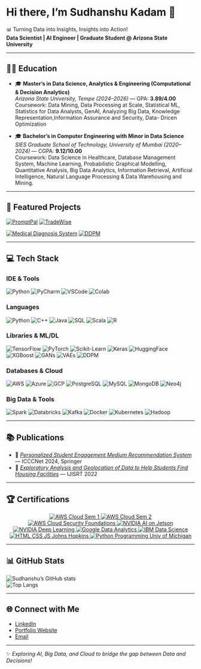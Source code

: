 # Hi there, I’m Sudhanshu Kadam 👋  
📊 Turning Data into Insights, Insights into Action!  
**Data Scientist | AI Engineer | Graduate Student @ Arizona State University**

---

## 👨‍🎓 Education
- 🎓 **Master’s in Data Science, Analytics & Engineering (Computational & Decision Analytics)**  
  *Arizona State University, Tempe (2024–2026)* — GPA: **3.89/4.00**  
  Coursework: Data Mining, Data Processing at Scale, Statistical ML, Statistics for Data Analysts, GenAI, Analyzing Big Data, Knowledge Representation,Information Assurance and Security, Data- Dricen Optimization  

- 🎓 **Bachelor’s in Computer Engineering with Minor in Data Science**  
  *SIES Graduate School of Technology, University of Mumbai (2020–2024)* — CGPA: **9.12/10.00**  
  Coursework: Data Science in Healthcare, Database Management System, Machine Learning, Probabilistic Graphical Modelling, Quantitative Analysis, Big Data Analytics, Information Retrieval, Artificial Intelligence, Natural Language Processing & Data Warehousing and Mining.   

---

## 🚀 Featured Projects
[![PromptPal](https://github-readme-stats.vercel.app/api/pin/?username=SUDHANSHUKADAM&repo=Promptpal&theme=dark&show_owner=false)](https://github.com/SUDHANSHUKADAM/Promptpal)
[![TradeWise](https://github-readme-stats.vercel.app/api/pin/?username=SUDHANSHUKADAM&repo=TradeWise-AI-Powered-Portfolio-Optimization&theme=dark&show_owner=false)](https://github.com/SUDHANSHUKADAM/TradeWise-AI-Powered-Portfolio-Optimization)

[![Medical Diagnosis System](https://github-readme-stats.vercel.app/api/pin/?username=SUDHANSHUKADAM&repo=Medical-Diagnosis-System&theme=dark&show_owner=false)](https://github.com/SUDHANSHUKADAM/Medical-Diagnosis-System)
[![DDPM](https://github-readme-stats.vercel.app/api/pin/?username=SUDHANSHUKADAM&repo=Generating-Realistic-Images-using-DDPM&theme=dark&show_owner=false)](https://github.com/SUDHANSHUKADAM/Generating-Realistic-Images-using-DDPM)

---

## 💻 Tech Stack

### IDE & Tools
![Python](https://img.shields.io/badge/Python-3670A0?style=for-the-badge&logo=python&logoColor=ffdd54)
![PyCharm](https://img.shields.io/badge/PyCharm-000000?style=for-the-badge&logo=pycharm&logoColor=white)
![VSCode](https://img.shields.io/badge/VSCode-0078d7?style=for-the-badge&logo=visual-studio-code&logoColor=white)
![Colab](https://img.shields.io/badge/Google%20Colab-F9AB00?style=for-the-badge&logo=googlecolab&color=525252)

### Languages
![Python](https://img.shields.io/badge/Python-blue?logo=python&logoColor=white)
![C++](https://img.shields.io/badge/C++-00599C?logo=cplusplus&logoColor=white)
![Java](https://img.shields.io/badge/Java-ED8B00?logo=openjdk&logoColor=white)
![SQL](https://img.shields.io/badge/SQL-336791?logo=postgresql&logoColor=white)
![Scala](https://img.shields.io/badge/Scala-red?logo=scala&logoColor=white)
![R](https://img.shields.io/badge/R-276DC3?logo=r&logoColor=white)

### Libraries & ML/DL
![TensorFlow](https://img.shields.io/badge/TensorFlow-FF6F00?logo=tensorflow&logoColor=white)
![PyTorch](https://img.shields.io/badge/PyTorch-EE4C2C?logo=pytorch&logoColor=white)
![Scikit-Learn](https://img.shields.io/badge/Scikit--Learn-F7931E?logo=scikit-learn&logoColor=white)
![Keras](https://img.shields.io/badge/Keras-D00000?logo=keras&logoColor=white)
![HuggingFace](https://img.shields.io/badge/HuggingFace-ffcc00?logo=huggingface&logoColor=black)
![XGBoost](https://img.shields.io/badge/XGBoost-darkgreen?style=flat)
![GANs](https://img.shields.io/badge/GANs-orange?style=flat)
![VAEs](https://img.shields.io/badge/VAEs-purple?style=flat)
![DDPM](https://img.shields.io/badge/DDPM-teal?style=flat)

### Databases & Cloud
![AWS](https://img.shields.io/badge/AWS-232F3E?logo=amazonaws&logoColor=white)
![Azure](https://img.shields.io/badge/Azure-0078D4?logo=microsoftazure&logoColor=white)
![GCP](https://img.shields.io/badge/GCP-4285F4?logo=googlecloud&logoColor=white)
![PostgreSQL](https://img.shields.io/badge/PostgreSQL-316192?logo=postgresql&logoColor=white)
![MySQL](https://img.shields.io/badge/MySQL-005C84?logo=mysql&logoColor=white)
![MongoDB](https://img.shields.io/badge/MongoDB-4EA94B?logo=mongodb&logoColor=white)
![Neo4j](https://img.shields.io/badge/Neo4j-008CC1?logo=neo4j&logoColor=white)

### Big Data & Tools
![Spark](https://img.shields.io/badge/Apache%20Spark-E25A1C?logo=apachespark&logoColor=white)
![Databricks](https://img.shields.io/badge/Databricks-FF3621?logo=databricks&logoColor=white)
![Kafka](https://img.shields.io/badge/Kafka-231F20?logo=apachekafka&logoColor=white)
![Docker](https://img.shields.io/badge/Docker-2496ED?logo=docker&logoColor=white)
![Kubernetes](https://img.shields.io/badge/Kubernetes-326CE5?logo=kubernetes&logoColor=white)
![Hadoop](https://img.shields.io/badge/Hadoop-yellow?style=flat)

---

## 📚 Publications
- 📖 [*Personalized Student Engagement Medium Recommendation System*](https://link.springer.com/book/10.1007/978-981-96-3247-3) — ICCCNet 2024, Springer  
- 📖 [*Exploratory Analysis and Geolocation of Data to Help Students Find Housing Facilities*](https://ijisrt.com/exploratory-analysis-and-geolocation-of-data-to-help-student-find-housing-facilities) — IJISRT 2022  

---

## 🏆 Certifications


<p align="center">

  <!-- AWS -->
  <a href="https://www.credly.com/go/EUZho2d0" target="_blank">
    <img src="https://images.credly.com/size/110x110/images/0f947012-5c53-4e3c-9e3d-16c3bb6ff91f/AWS_Academy_Graduate___AWS_Academy_Cloud_Foundations_Badge2020.png" alt="AWS Cloud Sem 1" />
  </a>
  <a href="https://www.credly.com/go/4CxRY8n3" target="_blank">
    <img src="https://images.credly.com/size/110x110/images/59802c8a-c30c-4adc-8bc4-46aa82af4e4f/AWS_Academy_Graduate___AWS_Academy_Cloud_Architecting_Badge2020.png" alt="AWS Cloud Sem 2" />
  </a>
  <a href="https://www.credly.com/go/w39FULC9" target="_blank">
    <img src="https://images.credly.com/size/110x110/images/3f5fb7f7-4a68-43d9-b84d-74d51d67a4a7/AWS_Academy_Graduate___AWS_Academy_Cloud_Security_Foundations_Badge2020.png" alt="AWS Cloud Security Foundations" />
  </a>

  <!-- NVIDIA -->
  <a href="https://learn.nvidia.com/certificates?id=mF4_Z6C2Qia_m1uAnP91hw" target="_blank">
    <img src="https://images.credly.com/size/110x110/images/8b7c2a2a-b51a-45a3-bd92-3f0af99327b7/image.png" alt="NVIDIA AI on Jetson" />
  </a>
  <a href="https://learn.nvidia.com/certificates?id=tHJ8pel3Rtqec2tyOBP0vg" target="_blank">
    <img src="https://images.credly.com/size/110x110/images/2f3af2e3-b5a7-4666-b0a7-c1f15888f6f0/image.png" alt="NVIDIA Deep Learning" />
  </a>

  <!-- Google -->
  <a href="https://coursera.org/verify/professional-cert/5SHTHUEZKSNB" target="_blank">
    <img src="https://img.shields.io/badge/Google-Data%20Analytics-34A853?style=for-the-badge&logo=google&logoColor=white" alt="Google Data Analytics" />
  </a>

  <!-- IBM -->
  <a href="https://coursera.org/verify/professional-cert/5SY5ASN6HW13" target="_blank">
    <img src="https://img.shields.io/badge/IBM-Data%20Science-052FAD?style=for-the-badge&logo=ibm&logoColor=white" alt="IBM Data Science" />
  </a>

  <!-- Johns Hopkins -->
  <a href="https://coursera.org/verify/3ALHBNX4J2NL" target="_blank">
    <img src="https://img.shields.io/badge/JHU-HTML%20CSS%20JS-blue?style=for-the-badge&logo=javascript&logoColor=white" alt="HTML CSS JS Johns Hopkins" />
  </a>

  <!-- Univ. of Michigan -->
  <a href="https://coursera.org/verify/MJAVJ6BKLPQG" target="_blank">
    <img src="https://img.shields.io/badge/UoM-Python%20Programming-3776AB?style=for-the-badge&logo=python&logoColor=white" alt="Python Programming Univ of Michigan" />
  </a>

</p>





---

## 📊 GitHub Stats
![Sudhanshu’s GitHub stats](https://github-readme-stats.vercel.app/api?username=SUDHANSHUKADAM&show_icons=true&theme=tokyonight)  
![Top Langs](https://github-readme-stats.vercel.app/api/top-langs/?username=SUDHANSHUKADAM&layout=compact&theme=tokyonight)

---

## 🌐 Connect with Me
- [LinkedIn](https://www.linkedin.com/in/sudhanshu-kadam/)  
- [Portfolio Website](https://skadam.framer.website/)  
- [Email](mailto:skadam18@asu.edu)  

---
✨ *Exploring AI, Big Data, and Cloud to bridge the gap between Data and Decisions!*

